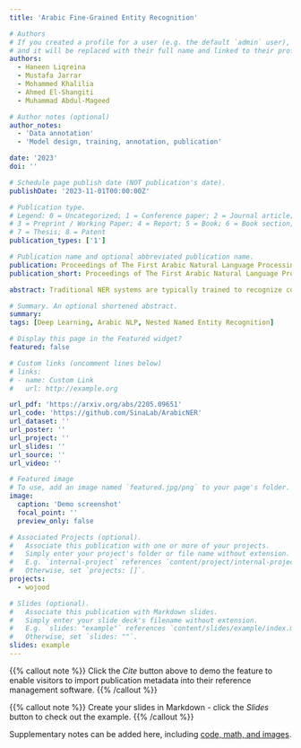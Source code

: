 ```yaml
---
title: 'Arabic Fine-Grained Entity Recognition'

# Authors
# If you created a profile for a user (e.g. the default `admin` user), write the username (folder name) here
# and it will be replaced with their full name and linked to their profile.
authors:
  - Haneen Liqreina
  - Mustafa Jarrar
  - Mohammed Khalilia
  - Ahmed El-Shangiti
  - Muhammad Abdul-Mageed

# Author notes (optional)
author_notes:
  - 'Data annotation'
  - 'Model design, training, annotation, publication'

date: '2023'
doi: ''

# Schedule page publish date (NOT publication's date).
publishDate: '2023-11-01T00:00:00Z'

# Publication type.
# Legend: 0 = Uncategorized; 1 = Conference paper; 2 = Journal article;
# 3 = Preprint / Working Paper; 4 = Report; 5 = Book; 6 = Book section;
# 7 = Thesis; 8 = Patent
publication_types: ['1']

# Publication name and optional abbreviated publication name.
publication: Proceedings of The First Arabic Natural Language Processing Conference (ArabicNLP 2023, co-hosted with EMNLP 2023)
publication_short: Proceedings of The First Arabic Natural Language Processing Conference (ArabicNLP 2023, co-hosted with EMNLP 2023)

abstract: Traditional NER systems are typically trained to recognize coarse-grained entities, and less attention is given to classifying entities into a hierarchy of fine-grained lower-level subtypes. This article aims to advance Arabic NER with fine-grained entities. We chose to extend Wojood (an open-source Nested Arabic Named Entity Corpus) with subtypes. In particular, four main entity types in Wojood, geopolitical entity (GPE), location (LOC), organization (ORG), and facility (FAC), are extended with $31$ subtypes. To do this, we first revised Wojood's annotations of GPE, LOC, ORG, and FAC to be compatible with the LDC's ACE guidelines, which yielded $5,614$ changes. Second, all mentions of GPE, LOC, ORG and FAC (44K) in  Wojood are manually annotated with the LDC\'s ACE subtypes. We refer to this extended version of Wojood as Wojood-Fine. To evaluate our annotations, we measured the inter-annotator agreement (IAA) using both Cohen's Kappa and F1 score, resulting in 0.9861 and 0.9889, respectively. To compute the baselines of Wojood-Fine, we fine-tune three pre-trained Arabic BERT encoders in three settings flat NER, nested NER and nested NER with subtypes and achieved F1 score of 0.920, 0.866, and 0.885, respectively. Our corpus and models are open-source and available at https://sina.birzeit.edu/wojood/.

# Summary. An optional shortened abstract.
summary: 
tags: [Deep Learning, Arabic NLP, Nested Named Entity Recognition]

# Display this page in the Featured widget?
featured: false

# Custom links (uncomment lines below)
# links:
# - name: Custom Link
#   url: http://example.org

url_pdf: 'https://arxiv.org/abs/2205.09651'
url_code: 'https://github.com/SinaLab/ArabicNER'
url_dataset: ''
url_poster: ''
url_project: ''
url_slides: ''
url_source: ''
url_video: ''

# Featured image
# To use, add an image named `featured.jpg/png` to your page's folder.
image:
  caption: 'Demo screenshot'
  focal_point: ''
  preview_only: false

# Associated Projects (optional).
#   Associate this publication with one or more of your projects.
#   Simply enter your project's folder or file name without extension.
#   E.g. `internal-project` references `content/project/internal-project/index.md`.
#   Otherwise, set `projects: []`.
projects:
  - wojood

# Slides (optional).
#   Associate this publication with Markdown slides.
#   Simply enter your slide deck's filename without extension.
#   E.g. `slides: "example"` references `content/slides/example/index.md`.
#   Otherwise, set `slides: ""`.
slides: example
---
```


{{% callout note %}}
Click the _Cite_ button above to demo the feature to enable visitors to import publication metadata into their reference management software.
{{% /callout %}}

{{% callout note %}}
Create your slides in Markdown - click the _Slides_ button to check out the example.
{{% /callout %}}

Supplementary notes can be added here, including [code, math, and images](https://wowchemy.com/docs/writing-markdown-latex/).
